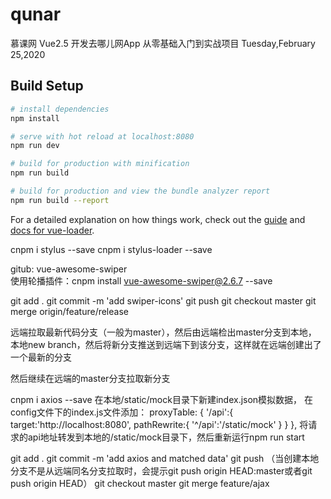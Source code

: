 # qunar

慕课网
Vue2.5 开发去哪儿网App 从零基础入门到实战项目
Tuesday,February 25,2020
>  

## Build Setup

``` bash
# install dependencies
npm install

# serve with hot reload at localhost:8080
npm run dev

# build for production with minification
npm run build

# build for production and view the bundle analyzer report
npm run build --report
```

For a detailed explanation on how things work, check out the [guide](http://vuejs-templates.github.io/webpack/) and [docs for vue-loader](http://vuejs.github.io/vue-loader).

cnpm i stylus --save
cnpm i stylus-loader --save

gitub: vue-awesome-swiper   
使用轮播插件：cnpm install vue-awesome-swiper@2.6.7 --save

git add .
git commit -m 'add swiper-icons'
git push
git checkout master
git merge origin/feature/release

远端拉取最新代码分支（一般为master），然后由远端检出master分支到本地，
本地new branch，然后将新分支推送到远端下到该分支，这样就在远端创建出了一个最新的分支

然后继续在远端的master分支拉取新分支

cnpm i axios --save
在本地/static/mock目录下新建index.json模拟数据，
在config文件下的index.js文件添加：
    proxyTable: {
      '/api':{
        target:'http://localhost:8080',
        pathRewrite:{
          '^/api':'/static/mock'
        }
      }
    },
将请求的api地址转发到本地的/static/mock目录下，然后重新运行npm run start


git add .
git commit -m 'add axios and matched data'
git push  （当创建本地分支不是从远端同名分支拉取时，会提示git push origin HEAD:master或者git push origin HEAD）
git checkout master
git merge feature/ajax